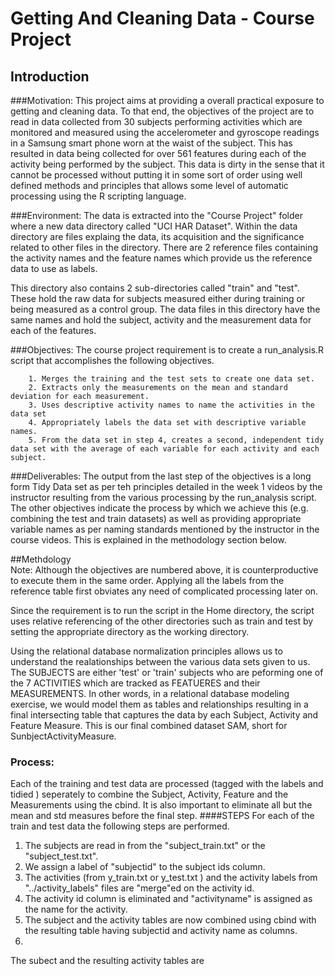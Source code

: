 # Getting And Cleaning Data - Course Project
## Introduction

###Motivation: 
This project aims at providing a overall practical exposure to getting and cleaning data. To that end, the objectives of the project are to read in data collected from 30 subjects performing activities which are monitored and measured using the accelerometer and gyroscope readings in a Samsung smart phone worn at the waist of the subject. This has resulted in data being collected for over 561 features during each of the activity being performed by the subject. This data is dirty in the sense that it cannot be processed without putting it in some sort of order using well defined methods and principles that allows some level of automatic processing using the R scripting language.

###Environment:
The data is extracted into the "Course Project" folder where a new data directory called "UCI HAR Dataset". Within the data directory are files explaing the data, its acquisition and the significance related to other files in the directory. There are 2 reference files containing the activity names and the feature names which provide us the reference data to use as labels. 

This directory also contains 2 sub-directories called "train" and "test". These hold the raw data for subjects measured either during training or being measured as a control group. The data files in this directory have the same names and hold the subject, activity and the measurement data for each of the features.  

###Objectives:
The course project requirement is to create a run_analysis.R script that accomplishes the following objectives.
 
        1. Merges the training and the test sets to create one data set.
        2. Extracts only the measurements on the mean and standard deviation for each measurement. 
        3. Uses descriptive activity names to name the activities in the data set
        4. Appropriately labels the data set with descriptive variable names. 
        5. From the data set in step 4, creates a second, independent tidy data set with the average of each variable for each activity and each subject.

###Deliverables: 
        The output from the last step of the objectives is a long form Tidy Data set as per teh principles detailed in the week 1 videos by the instructor resulting from the various processing by the run_analysis script. The other objectives indicate the process by which we achieve this (e.g. combining the test and train datasets) as well as providing appropriate variable names as per naming standards mentioned by the instructor in the course videos. This is explained in the methodology section below.
        
##Methdology        
Note: Although the objectives are numbered above, it is counterproductive to execute them in the same order. Applying all the labels from the reference table first obviates any need of complicated processing later on.

Since the requirement is to run the script in the Home directory, the script uses relative referencing of the other directories such as train and test by setting the appropriate directory as the working directory. 

Using the relational database normalization principles allows us to understand the realationships between the various data sets given to us. The SUBJECTS are either 'test' or 'train' subjects who are peforming one of the 7 ACTIVITIES which are tracked as FEATUERES and their MEASUREMENTS.  In other words, in a relational database modeling exercise, we would model them as tables and relationships resulting in a final intersecting table that captures the data by each Subject, Activity and Feature Measure. This is our final combined dataset SAM, short for SunbjectActivityMeasure.

### Process:
Each of the training and test data are processed (tagged with the labels and tidied ) seperately to combine the Subject, Activity, Feature and the Measurements using the cbind. It is also important to eliminate all but the mean and std measures before the final step. 
####STEPS
For each of the train and test data the following steps are performed.
1. The subjects are read in from the "subject_train.txt" or the "subject_test.txt". 
2. We assign a label of "subjectid" to the subject ids column.
3. The activities (from y_train.txt or y_test.txt ) and the activity labels from "../activity_labels" files are "merge"ed on the activity id. 
4. The activity id column is eliminated and "activityname" is assigned as the name for the activity. 
5. The subject and the activity tables are now combined using cbind with the resulting table having subjectid and activity name as columns.
6. 
The subect and the resulting activity tables are   


